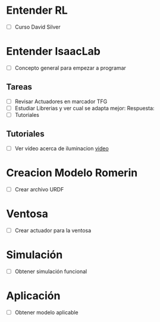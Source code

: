 # Entender RL
- [ ] Curso David Silver
# Entender IsaacLab
- [ ] Concepto general para empezar a programar
## Tareas
- [ ] Revisar Actuadores en marcador TFG
- [ ] Estudiar Librerias y ver cual se adapta mejor:
        Respuesta: 
- [ ] Tutoriales
## Tutoriales
- [ ] Ver vídeo acerca de iluminacion [video](https://youtu.be/c7qyI8pZvF4?feature=shared)
# Creacion Modelo Romerin
- [ ] Crear archivo URDF
# Ventosa
- [ ] Crear actuador para la ventosa
# Simulación
- [ ] Obtener simulación funcional
# Aplicación
- [ ] Obtener modelo aplicable